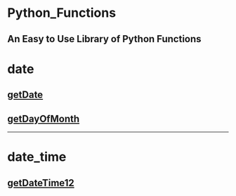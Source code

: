 # Python_Functions
An Easy to Use Library of Python Functions
----  

# date
## [getDate](date/getDate.py)
## [getDayOfMonth](date/getDayOfMonth.py)

----

# date_time
## [getDateTime12](date_time/getDateTime12.py)

